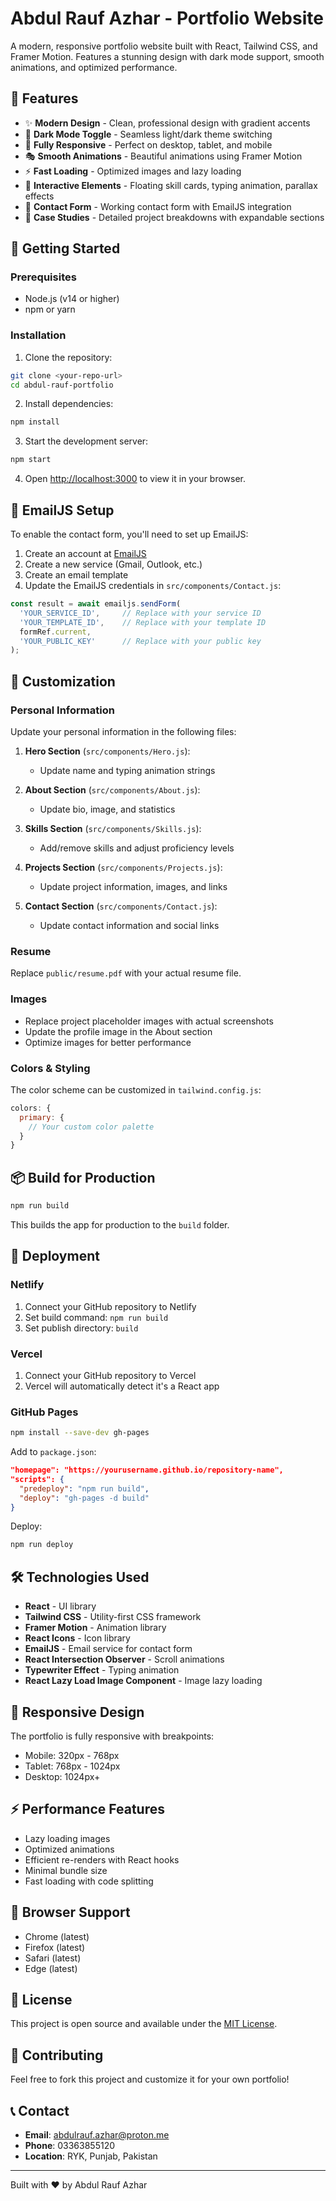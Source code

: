 # Abdul Rauf Azhar - Portfolio Website

A modern, responsive portfolio website built with React, Tailwind CSS, and Framer Motion. Features a stunning design with dark mode support, smooth animations, and optimized performance.

## 🌟 Features

- ✨ **Modern Design** - Clean, professional design with gradient accents
- 🌙 **Dark Mode Toggle** - Seamless light/dark theme switching
- 📱 **Fully Responsive** - Perfect on desktop, tablet, and mobile
- 🎭 **Smooth Animations** - Beautiful animations using Framer Motion
- ⚡ **Fast Loading** - Optimized images and lazy loading
- 🔧 **Interactive Elements** - Floating skill cards, typing animation, parallax effects
- 📧 **Contact Form** - Working contact form with EmailJS integration
- 🎨 **Case Studies** - Detailed project breakdowns with expandable sections

## 🚀 Getting Started

### Prerequisites

- Node.js (v14 or higher)
- npm or yarn

### Installation

1. Clone the repository:
```bash
git clone <your-repo-url>
cd abdul-rauf-portfolio
```

2. Install dependencies:
```bash
npm install
```

3. Start the development server:
```bash
npm start
```

4. Open [http://localhost:3000](http://localhost:3000) to view it in your browser.

## 📧 EmailJS Setup

To enable the contact form, you'll need to set up EmailJS:

1. Create an account at [EmailJS](https://www.emailjs.com/)
2. Create a new service (Gmail, Outlook, etc.)
3. Create an email template
4. Update the EmailJS credentials in `src/components/Contact.js`:

```javascript
const result = await emailjs.sendForm(
  'YOUR_SERVICE_ID',     // Replace with your service ID
  'YOUR_TEMPLATE_ID',    // Replace with your template ID
  formRef.current,
  'YOUR_PUBLIC_KEY'      // Replace with your public key
);
```

## 🎨 Customization

### Personal Information

Update your personal information in the following files:

1. **Hero Section** (`src/components/Hero.js`):
   - Update name and typing animation strings

2. **About Section** (`src/components/About.js`):
   - Update bio, image, and statistics

3. **Skills Section** (`src/components/Skills.js`):
   - Add/remove skills and adjust proficiency levels

4. **Projects Section** (`src/components/Projects.js`):
   - Update project information, images, and links

5. **Contact Section** (`src/components/Contact.js`):
   - Update contact information and social links

### Resume

Replace `public/resume.pdf` with your actual resume file.

### Images

- Replace project placeholder images with actual screenshots
- Update the profile image in the About section
- Optimize images for better performance

### Colors & Styling

The color scheme can be customized in `tailwind.config.js`:

```javascript
colors: {
  primary: {
    // Your custom color palette
  }
}
```

## 📦 Build for Production

```bash
npm run build
```

This builds the app for production to the `build` folder.

## 🚀 Deployment

### Netlify
1. Connect your GitHub repository to Netlify
2. Set build command: `npm run build`
3. Set publish directory: `build`

### Vercel
1. Connect your GitHub repository to Vercel
2. Vercel will automatically detect it's a React app

### GitHub Pages
```bash
npm install --save-dev gh-pages
```

Add to `package.json`:
```json
"homepage": "https://yourusername.github.io/repository-name",
"scripts": {
  "predeploy": "npm run build",
  "deploy": "gh-pages -d build"
}
```

Deploy:
```bash
npm run deploy
```

## 🛠️ Technologies Used

- **React** - UI library
- **Tailwind CSS** - Utility-first CSS framework
- **Framer Motion** - Animation library
- **React Icons** - Icon library
- **EmailJS** - Email service for contact form
- **React Intersection Observer** - Scroll animations
- **Typewriter Effect** - Typing animation
- **React Lazy Load Image Component** - Image lazy loading

## 📱 Responsive Design

The portfolio is fully responsive with breakpoints:
- Mobile: 320px - 768px
- Tablet: 768px - 1024px  
- Desktop: 1024px+

## ⚡ Performance Features

- Lazy loading images
- Optimized animations
- Efficient re-renders with React hooks
- Minimal bundle size
- Fast loading with code splitting

## 🎯 Browser Support

- Chrome (latest)
- Firefox (latest)
- Safari (latest)
- Edge (latest)

## 📄 License

This project is open source and available under the [MIT License](LICENSE).

## 🤝 Contributing

Feel free to fork this project and customize it for your own portfolio!

## 📞 Contact

- **Email**: abdulrauf.azhar@proton.me
- **Phone**: 03363855120
- **Location**: RYK, Punjab, Pakistan

---

Built with ❤️ by Abdul Rauf Azhar
